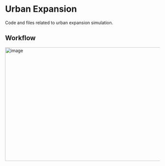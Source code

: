 # Urban Expansion
Code and files related to urban expansion simulation.

## Workflow
<img width="1581" height="370" alt="image" src="https://github.com/user-attachments/assets/20639c16-9a28-4824-8034-efdee19c3657" />
